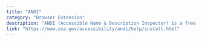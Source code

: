 ```yaml
---
title: "ANDI"
category: "Browser Extension"
description: "ANDI (Accessible Name & Description Inspector) is a free open-source tool that can be used to test websites for conformance to the Web Content Accessibility Guidelines (WCAG) 2.0 Level A and AA success criteria."
link: "https://www.ssa.gov/accessibility/andi/help/install.html"
---
```

